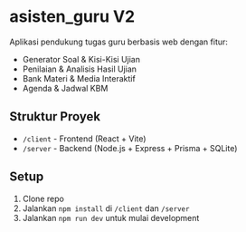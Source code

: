 # asisten_guru V2

Aplikasi pendukung tugas guru berbasis web dengan fitur:
- Generator Soal & Kisi-Kisi Ujian
- Penilaian & Analisis Hasil Ujian
- Bank Materi & Media Interaktif
- Agenda & Jadwal KBM

## Struktur Proyek
- `/client` - Frontend (React + Vite)
- `/server` - Backend (Node.js + Express + Prisma + SQLite)

## Setup
1. Clone repo
2. Jalankan `npm install` di `/client` dan `/server`
3. Jalankan `npm run dev` untuk mulai development
